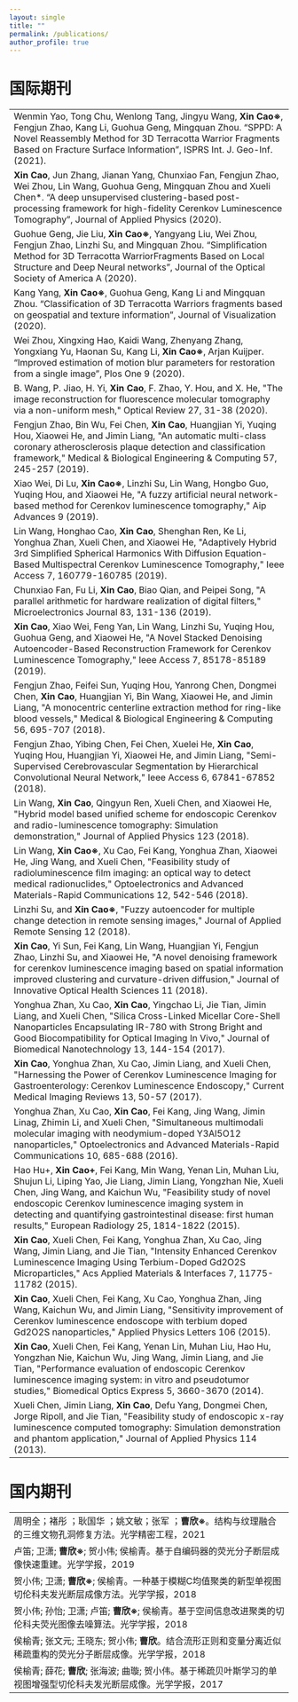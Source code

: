 ```yaml
---
layout: single
title: ""
permalink: /publications/
author_profile: true
---
```

国际期刊
===
| |
| :---- |
| Wenmin Yao, Tong Chu, Wenlong Tang, Jingyu Wang, **Xin Cao※**, Fengjun Zhao, Kang Li, Guohua Geng, Mingquan Zhou. “SPPD: A Novel Reassembly Method for 3D Terracotta Warrior Fragments Based on Fracture Surface Information”, ISPRS Int. J. Geo-Inf. (2021).  |
| **Xin Cao**, Jun Zhang, Jianan Yang, Chunxiao Fan, Fengjun Zhao, Wei Zhou, Lin Wang, Guohua Geng, Mingquan Zhou and Xueli Chen*. “A deep unsupervised clustering-based post-processing framework for high-fidelity Cerenkov Luminescence Tomography”, Journal of Applied Physics (2020). |
| Guohue Geng, Jie Liu, **Xin Cao※**, Yangyang Liu, Wei Zhou, Fengjun Zhao, Linzhi Su, and Mingquan Zhou. “Simplification Method for 3D Terracotta WarriorFragments Based on Local Structure and Deep Neural networks”, Journal of the Optical Society of America A (2020). |
| Kang Yang, **Xin Cao※**, Guohua Geng, Kang Li and Mingquan Zhou. “Classification of 3D Terracotta Warriors fragments based on geospatial and texture information”, Journal of Visualization (2020). |
| Wei Zhou, Xingxing Hao, Kaidi Wang, Zhenyang Zhang, Yongxiang Yu, Haonan Su, Kang Li, **Xin Cao※**, Arjan Kuijper. “Improved estimation of motion blur parameters for restoration from a single image”, Plos One 9 (2020).|
| B. Wang, P. Jiao, H. Yi, **Xin Cao**, F. Zhao, Y. Hou, and X. He, "The image reconstruction for fluorescence molecular tomography via a non-uniform mesh," Optical Review 27, 31-38 (2020). |
| Fengjun Zhao, Bin Wu, Fei Chen, **Xin Cao**, Huangjian Yi, Yuqing Hou, Xiaowei He, and Jimin Liang, "An automatic multi-class coronary atherosclerosis plaque detection and classification framework," Medical & Biological Engineering & Computing 57, 245-257 (2019). |
| Xiao Wei, Di Lu, **Xin Cao※**, Linzhi Su, Lin Wang, Hongbo Guo, Yuqing Hou, and Xiaowei He, "A fuzzy artificial neural network-based method for Cerenkov luminescence tomography," Aip Advances 9 (2019). |
| Lin Wang, Honghao Cao, **Xin Cao**, Shenghan Ren, Ke Li, Yonghua Zhan, Xueli Chen, and Xiaowei He, "Adaptively Hybrid 3rd Simplified Spherical Harmonics With Diffusion Equation-Based Multispectral Cerenkov Luminescence Tomography," Ieee Access 7, 160779-160785 (2019). |
| Chunxiao Fan, Fu Li, **Xin Cao**, Biao Qian, and Peipei Song, "A parallel arithmetic for hardware realization of digital filters," Microelectronics Journal 83, 131-136 (2019). |
| **Xin Cao**, Xiao Wei, Feng Yan, Lin Wang, Linzhi Su, Yuqing Hou, Guohua Geng, and Xiaowei He, "A Novel Stacked Denoising Autoencoder-Based Reconstruction Framework for Cerenkov Luminescence Tomography," Ieee Access 7, 85178-85189 (2019). |
| Fengjun Zhao, Feifei Sun, Yuqing Hou, Yanrong Chen, Dongmei Chen, **Xin Cao**, Huangjian Yi, Bin Wang, Xiaowei He, and Jimin Liang, "A monocentric centerline extraction method for ring-like blood vessels," Medical & Biological Engineering & Computing 56, 695-707 (2018). |
|Fengjun Zhao, Yibing Chen, Fei Chen, Xuelei He, **Xin Cao**, Yuqing Hou, Huangjian Yi, Xiaowei He, and Jimin Liang, "Semi-Supervised Cerebrovascular Segmentation by Hierarchical Convolutional Neural Network," Ieee Access 6, 67841-67852 (2018). |     
|Lin Wang, **Xin Cao**, Qingyun Ren, Xueli Chen, and Xiaowei He, "Hybrid model based unified scheme for endoscopic Cerenkov and radio-luminescence tomography: Simulation demonstration," Journal of Applied Physics 123 (2018). |     
| Lin Wang, **Xin Cao※**, Xu Cao, Fei Kang, Yonghua Zhan, Xiaowei He, Jing Wang, and Xueli Chen, "Feasibility study of radioluminescence film imaging: an optical way to detect medical radionuclides," Optoelectronics and Advanced Materials-Rapid Communications 12, 542-546 (2018).      |
| Linzhi Su, and **Xin Cao※**, "Fuzzy autoencoder for multiple change detection in remote sensing images," Journal of Applied Remote Sensing 12 (2018).     | 
| **Xin Cao**, Yi Sun, Fei Kang, Lin Wang, Huangjian Yi, Fengjun Zhao, Linzhi Su, and Xiaowei He, "A novel denoising framework for cerenkov luminescence imaging based on spatial information improved clustering and curvature-driven diffusion," Journal of Innovative Optical Health Sciences 11 (2018).  |    
| Yonghua Zhan, Xu Cao, **Xin Cao**, Yingchao Li, Jie Tian, Jimin Liang, and Xueli Chen, "Silica Cross-Linked Micellar Core-Shell Nanoparticles Encapsulating IR-780 with Strong Bright and Good Biocompatibility for Optical Imaging In Vivo," Journal of Biomedical Nanotechnology 13, 144-154 (2017). |      
| **Xin Cao**, Yonghua Zhan, Xu Cao, Jimin Liang, and Xueli Chen, "Harnessing the Power of Cerenkov Luminescence Imaging for Gastroenterology: Cerenkov Luminescence Endoscopy," Current Medical Imaging Reviews 13, 50-57 (2017).  |      
| Yonghua Zhan, Xu Cao, **Xin Cao**, Fei Kang, Jing Wang, Jimin Linag, Zhimin Li, and Xueli Chen, "Simultaneous multimodali molecular imaging with neodymium-doped Y3Al5O12 nanoparticles," Optoelectronics and Advanced Materials-Rapid Communications 10, 685-688 (2016).  |     
| Hao Hu+, **Xin Cao+**, Fei Kang, Min Wang, Yenan Lin, Muhan Liu, Shujun Li, Liping Yao, Jie Liang, Jimin Liang, Yongzhan Nie, Xueli Chen, Jing Wang, and Kaichun Wu, "Feasibility study of novel endoscopic Cerenkov luminescence imaging system in detecting and quantifying gastrointestinal disease: first human results," European Radiology 25, 1814-1822 (2015).    |    
| **Xin Cao**, Xueli Chen, Fei Kang, Yonghua Zhan, Xu Cao, Jing Wang, Jimin Liang, and Jie Tian, "Intensity Enhanced Cerenkov Luminescence Imaging Using Terbium-Doped Gd2O2S Microparticles," Acs Applied Materials & Interfaces 7, 11775-11782 (2015).  |    
| **Xin Cao**, Xueli Chen, Fei Kang, Xu Cao, Yonghua Zhan, Jing Wang, Kaichun Wu, and Jimin Liang, "Sensitivity improvement of Cerenkov luminescence endoscope with terbium doped Gd2O2S nanoparticles," Applied Physics Letters 106 (2015).  |     
| **Xin Cao**, Xueli Chen, Fei Kang, Yenan Lin, Muhan Liu, Hao Hu, Yongzhan Nie, Kaichun Wu, Jing Wang, Jimin Liang, and Jie Tian, "Performance evaluation of endoscopic Cerenkov luminescence imaging system: in vitro and pseudotumor studies," Biomedical Optics Express 5, 3660-3670 (2014). |        
| Xueli Chen, Jimin Liang, **Xin Cao**, Defu Yang, Dongmei Chen, Jorge Ripoll, and Jie Tian, "Feasibility study of endoscopic x-ray luminescence computed tomography: Simulation demonstration and phantom application," Journal of Applied Physics 114 (2013).  |       
        
国内期刊
===
|  |
| :---- |
| 周明全；褚彤 ；耿国华 ；姚文敏；张军 ；**曹欣※**。结构与纹理融合的三维文物孔洞修复方法。光学精密工程，2021 |  
| 卢笛; 卫潇; **曹欣※**; 贺小伟; 侯榆青。基于自编码器的荧光分子断层成像快速重建。光学学报，2019    |
| 贺小伟; 卫潇; **曹欣※**; 侯榆青。一种基于模糊C均值聚类的新型单视图切伦科夫发光断层成像方法。光学学报，2018  | 
| 贺小伟; 孙怡; 卫潇; 卢笛; **曹欣※**; 侯榆青。基于空间信息改进聚类的切伦科夫荧光图像去噪算法。光学学报，2018  | 
| 侯榆青; 张文元; 王晓东; 贺小伟; **曹欣**。结合流形正则和变量分离近似稀疏重构的荧光分子断层成像。光学学报，2018  |   
| 侯榆青; 薛花; **曹欣**; 张海波; 曲璇; 贺小伟。基于稀疏贝叶斯学习的单视图增强型切伦科夫发光断层成像。光学学报，2017    | 
